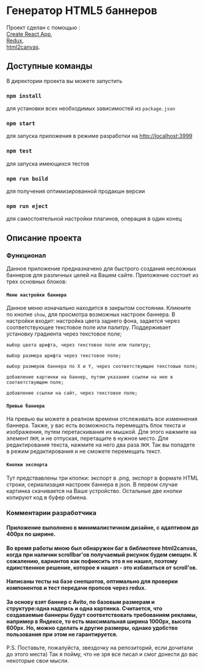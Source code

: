 # Генератор HTML5 баннеров

Проект сделан с помощью :\
  [Create React App](https://github.com/facebook/create-react-app),\
  [Redux](https://github.com/reduxjs/redux),\
  [html2canvas](https://github.com/niklasvh/html2canvas).

## Доступные команды

  В директории проекта вы можете запустить

### `npm install`

  для установки всех необходимых зависимостей из `package.json`

### `npm start`

  для запуска приложения в режиме разработки на [http://localhost:3999](http://localhost:3999)

### `npm test`

  для запуска имеющихся тестов

### `npm run build`

  для получения оптимизированной продакшн версии

### `npm run eject`

  для самостоятельной настройки плагинов, операция в один конец

## Описание проекта

### Функционал

  Данное приложение предназначено для быстрого создания несложных баннеров для различных целей на Вашем сайте. Приложение состоит из трех основных блоков:

#### `Меню настройки баннера`

  Данное меню изначально находится в закрытом состоянии. Кликните по кнопке `show`, для просмотра возможных настроек баннера. В настройки входит: 
    настройка цвета заднего фона, задается через соответствующее текстовое поле или палитру. Поддерживает установку градиента через текстовое поле;

    выбор цвета шрифта, через текстовое поле или палитру;

    выбор размера шрифта через текстовое поле;

    выбор размеров баннера по X и Y, через соответствующие текстовые поля;

    добавление картинки на баннер, путем указания ссылки на нее в соответствующем поле;

    добавление ссылки на сайт, через текстовое поле;

#### `Превью баннера`

  На превью вы можете в реалном времени отслеживать все изменнения баннера.
  Также, у вас есть возможность перемещать блок текста и изображения, путем перетаскивания их мышкой. Для этого нажмите на элемент `ЛКМ`, и не отпуская, перетащите в нужное место.
  Для редактирования текста, нажмите на него два раза `ЛКМ`. Так вы попадете в режим редактирования и не сможете перемещать текст.

#### `Кнопки экспорта`

  Тут предствавлены три кпопки: экспорт в .png, экспорт в формате HTML строки, сериализация настроек баннера в json.
  В первом случае картинка скачивается на Ваше устройство. Остальные две кнопки копируют код в буфер обмена.

### Комментарии разработчика

  #### Приложение выполнено в минималистичном дизайне, с адаптивом до 400px по ширине.
  #### Во время работы мною был обнаружен баг в библиотеке html2canvas, когда при наличии scrollbar'ов получаемый рисунок будем смещен. К сожалению, вариантов как пофиксить     это я не нашел, поэтому единственное решение, которое я нашел - это избавиться от scroll'ов.
  #### Написаны тесты на базе снепшотов, оптимально для проверки компонентов и тест передачи пропсов через redux.
  #### За основу взят баннер с Avito, по базовым размерам и структуре:одна надпись и одна картинка. Считается, что создаваемые баннеры будут соответствовать требованиям рекламы,        например в Яндексе, то есть максимальная ширина 1000px, высота 600px. Но, можно сделать и другие размеры, однако удобство пользования при этом не гарантируется.
P.S.
Поставьте, пожалуйста, звездочку на репозиторий, если дочитали до этого места)
Так я пойму, что не зря все писал и смог донести до вас некоторые свои мысли.
